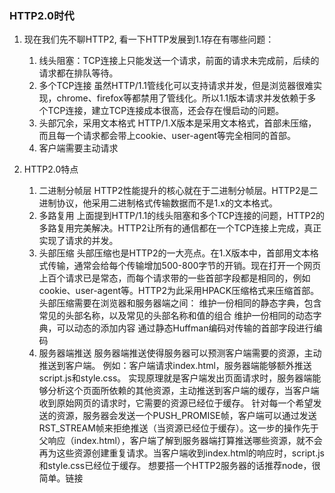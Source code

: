 ### HTTP2.0时代
  1. 现在我们先不聊HTTP2, 看一下HTTP发展到1.1存在有哪些问题：
      1. 线头阻塞：TCP连接上只能发送一个请求，前面的请求未完成前，后续的请求都在排队等待。
      2. 多个TCP连接
        虽然HTTP/1.1管线化可以支持请求并发，但是浏览器很难实现，chrome、firefox等都禁用了管线化。所以1.1版本请求并发依赖于多个TCP连接，建立TCP连接成本很高，还会存在慢启动的问题。
      3. 头部冗余，采用文本格式
        HTTP/1.X版本是采用文本格式，首部未压缩，而且每一个请求都会带上cookie、user-agent等完全相同的首部。
      4. 客户端需要主动请求

  2. HTTP2.0特点
      1. 二进制分帧层
        HTTP2性能提升的核心就在于二进制分帧层。HTTP2是二进制协议，他采用二进制格式传输数据而不是1.x的文本格式。
      2. 多路复用
        上面提到HTTP/1.1的线头阻塞和多个TCP连接的问题，HTTP2的多路复用完美解决。HTTP2让所有的通信都在一个TCP连接上完成，真正实现了请求的并发。
      3. 头部压缩
        头部压缩也是HTTP2的一大亮点。在1.X版本中，首部用文本格式传输，通常会给每个传输增加500-800字节的开销。现在打开一个网页上百个请求已是常态，而每个请求带的一些首部字段都是相同的，例如cookie、user-agent等。HTTP2为此采用HPACK压缩格式来压缩首部。头部压缩需要在浏览器和服务器端之间：
          维护一份相同的静态字典，包含常见的头部名称，以及常见的头部名称和值的组合
          维护一份相同的动态字典，可以动态的添加内容
          通过静态Huffman编码对传输的首部字段进行编码
      4. 服务器端推送
        服务器端推送使得服务器可以预测客户端需要的资源，主动推送到客户端。
        例如：客户端请求index.html，服务器端能够额外推送script.js和style.css。
        实现原理就是客户端发出页面请求时，服务器端能够分析这个页面所依赖的其他资源，主动推送到客户端的缓存，当客户端收到原始网页的请求时，它需要的资源已经位于缓存。
        针对每一个希望发送的资源，服务器会发送一个PUSH_PROMISE帧，客户端可以通过发送RST_STREAM帧来拒绝推送（当资源已经位于缓存）。这一步的操作先于父响应（index.html），客户端了解到服务器端打算推送哪些资源，就不会再为这些资源创建重复请求。当客户端收到index.html的响应时，script.js和style.css已经位于缓存。
        想要搭一个HTTP2服务器的话推荐node，很简单。链接






  <!-- 面试官问：你了解HTTP2.0吗？ -->
  <!-- https://juejin.cn/post/6844903734670000142 -->